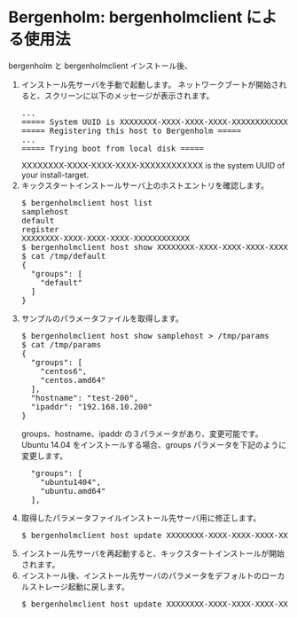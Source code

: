 # Bergenholm: bergenholmclient による使用法


bergenholm と bergenholmclient インストール後、

1. インストール先サーバを手動で起動します。
   ネットワークブートが開始されると、スクリーンに以下のメッセージが表示されます。
   <pre>
   ...
   ===== System UUID is XXXXXXXX-XXXX-XXXX-XXXX-XXXXXXXXXXXX =====
   ===== Registering this host to Bergenholm =====
   ...
   ===== Trying boot from local disk =====
   </pre>
   XXXXXXXX-XXXX-XXXX-XXXX-XXXXXXXXXXXX is the system UUID of your install-target.
2. キックスタートインストールサーバ上のホストエントリを確認します。
   <pre>
   $ bergenholmclient host list
   samplehost
   default
   register
   XXXXXXXX-XXXX-XXXX-XXXX-XXXXXXXXXXXX
   $ bergenholmclient host show XXXXXXXX-XXXX-XXXX-XXXX-XXXXXXXXXXXX > /tmp/default
   $ cat /tmp/default
   {
     "groups": [
       "default"
     ]
   }
   </pre>
3. サンプルのパラメータファイルを取得します。
   <pre>
   $ bergenholmclient host show samplehost > /tmp/params
   $ cat /tmp/params
   {
     "groups": [
       "centos6",
       "centos.amd64"
     ],
     "hostname": "test-200",
     "ipaddr": "192.168.10.200"
   }
   </pre>
   groups、hostname、ipaddr の３パラメータがあり、変更可能です。
   Ubuntu 14.04 をインストールする場合、groups パラメータを下記のように変更します。
   <pre>
     "groups": [
       "ubuntu1404",
       "ubuntu.amd64"
     ],
   </pre>
4. 取得したパラメータファイルインストール先サーバ用に修正します。
   <pre>
   $ bergenholmclient host update XXXXXXXX-XXXX-XXXX-XXXX-XXXXXXXXXXXX /tmp/params
   </pre>
5. インストール先サーバを再起動すると、キックスタートインストールが開始されます。
6. インストール後、インストール先サーバのパラメータをデフォルトのローカルストレージ起動に戻します。
   <pre>
   $ bergenholmclient host update XXXXXXXX-XXXX-XXXX-XXXX-XXXXXXXXXXXX /tmp/default
   </pre>
